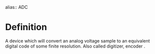 alias:: ADC

# Definition

A device which will convert an analog voltage sample to an equivalent
digital code of some finite resolution. Also called digitizer, encoder .
